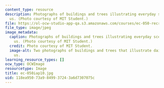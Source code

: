 ```yaml
---
content_type: resource
description: Photographs of buildings and trees illustrating everyday scenes around
  us. (Photo courtesy of MIT Student.)
file: https://ol-ocw-studio-app-qa.s3.amazonaws.com/courses/ec-050-recreate-experiments-from-history-inform-the-future-from-the-past-galileo-january-iap-2010/118ea95073a9849937243a6d7307075c_ec-050iap10.jpg
file_type: image/jpeg
image_metadata:
  caption: Photographs of buildings and trees illustrating everyday scenes around
    us. (Photo courtesy of MIT Student.)
  credit: Photo courtesy of MIT Student.
  image-alt: Two photographs of buildings and trees that illustrate daily scenes surrounding
    us.
learning_resource_types: []
ocw_type: OCWImage
resourcetype: Image
title: ec-050iap10.jpg
uid: 118ea950-73a9-8499-3724-3a6d7307075c
---
```

